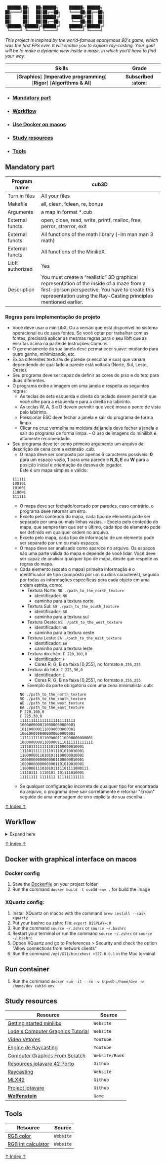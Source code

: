 ```bash
 ██████╗██╗   ██╗██████╗     ██████╗ ██████╗ 
██╔════╝██║   ██║██╔══██╗    ╚════██╗██╔══██╗
██║     ██║   ██║██████╔╝     █████╔╝██║  ██║
██║     ██║   ██║██╔══██╗     ╚═══██╗██║  ██║
╚██████╗╚██████╔╝██████╔╝    ██████╔╝██████╔╝
 ╚═════╝ ╚═════╝ ╚═════╝     ╚═════╝ ╚═════╝ 
```

*This project is inspired by the world-famous eponymous 90's game, which was the first FPS ever. It will enable you to explore ray-casting. Your goal will be to make a dynamic view inside a maze, in which you'll have to find your way.*

 Skills | Grade |
:------:|:-----:|
[**Graphics**] [**Imperative programming**] [**Rigor**] [**Algorithms & AI**] | **Subscribed :atom:**
<!-- **:white_check_mark: 100%** -->

<!-- * ### [Introduction]() -->
* ### [Mandatory part](#mandatory-part-1)
<!-- * ### [Mind Map](./dcs/readme/mind_map.md) -->
<!-- * ### [Mind Map](#mind-map-1) -->
<!-- * ### [Overview](./dcs/readme/bash_brief.md) -->
<!-- * ### [Overview](#overview-1) -->
<!-- * ### [Usage]() -->
* ### [Workflow](#workflow-1)
* ### [Use Docker on macos](#docker-with-graphical-interface-on-macos)
* ### [Study resources](#study-resources-1)
* ### [Tools](#tools-1)

## Mandatory part
<!-- *Subject Comentado** -->

Program name | cub3D
------------ | ---------
Turn in files| All your files
Makefile     | all, clean, fclean, re, bonus
Arguments    | a map in format *.cub
External functs.| open, close, read, write, printf, malloc, free, perror, strerror, exit
External functs.| All functions of the math library (-lm man man 3 math)
External functs.| All functions of the MinilibX
Libft authorized | Yes
Description  | You must create a “realistic” 3D graphical representation of the inside of a maze from a first-person perspective.  You have to create this representation using the Ray-Casting principles mentioned earlier.

### Regras para implementação do projeto
- Você deve usar o miniLibX. Ou a versão que está disponível no sistema operacional ou de suas fontes. Se você optar por trabalhar com as fontes, precisará aplicar as mesmas regras para o seu libft que as escritas acima na parte de Instruções Comuns.
- O gerenciamento da sua janela deve permanecer suave: mudando para outro ganho, minimizando, etc.
- Exiba diferentes texturas de parede (a escolha é sua) que variam dependendo de qual lado a parede está voltada (Norte, Sul, Leste, Oeste).
- Seu programa deve ser capaz de definir as cores do piso e do teto para duas diferentes.
- O programa exibe a imagem em uma janela e respeita as seguintes regras:
  - As teclas de seta esquerda e direita do teclado devem permitir que você olhe para a esquerda e para a direita no labirinto. 
  - As teclas W, A, S e D devem permitir que você mova o ponto de vista pelo labirinto. 
  - Pressionar ESC deve fechar a janela e sair do programa de forma limpa. 
  - Clicar na cruz vermelha na moldura da janela deve fechar a janela e sair do programa de forma limpa. - O uso de imagens do minilibX é altamente recomendado.
- Seu programa deve ter como primeiro argumento um arquivo de descrição de cena com a extensão .cub.
  - O mapa deve ser composto por apenas 6 caracteres possíveis: **0** para um espaço vazio, **1** para uma parede e **N,S, E** ou **W** para a posição inicial e orientação de desova do jogador.\
  Este é um mapa simples e válido:
  ```
  111111
  100101
  101001
  1100N1
  111111
  ```
  - O mapa deve ser fechado/cercado por paredes, caso contrário, o programa deve retornar um erro. 
  - Exceto pelo conteúdo do mapa, cada tipo de elemento pode ser separado por uma ou mais linhas vazias. - Exceto pelo conteúdo do mapa, que sempre tem que ser o último, cada tipo de elemento pode ser definido em qualquer ordem no arquivo. 
  - Exceto pelo mapa, cada tipo de informação de um elemento pode ser separado por um ou mais espaços. 
  - O mapa deve ser analisado como aparece no arquivo. Os espaços são uma parte válida do mapa e depende de você lidar. Você deve ser capaz de analisar qualquer tipo de mapa, desde que respeite as regras do mapa.
  - Cada elemento (exceto o mapa) primeira informação é o identificador de tipo (composto por um ou dois caracteres), seguido por todas as informações específicas para cada objeto em uma ordem estrita, como:
    - Textura Norte: `NO ./path_to_the_north_texture` 
      - identificador: `NO` 
      - caminho para a textura norte 
    - Textura Sul: `SO ./path_to_the_south_texture`
      - identificador: `SO` 
      - caminho para a textura sul
    - Textura Oeste: `WE ./path_to_the_west_texture`
      - identificador: `WE` 
      - caminho para a textura oeste
    - Textura Leste: `EA ./path_to_the_east_texture`
      - identificador: `EA` 
      - caminho para a textura leste
    - Textura do chão: `F 220,100,0`
      - identificador: `F` 
      - Cores R, G, B na faixa [0,255], no formato `0,255,255`
    - Textura do teto: `C 225,30,0`
      - identificador: `C` 
      - Cores R, G, B na faixa [0,255], no formato `0,255,255`
    - Exemplo da parte obrigatória com uma cena minimalista .cub:
    ```
    NO ./path_to_the_north_texture
    SO ./path_to_the_south_texture
    WE ./path_to_the_west_texture
    EA ./path_to_the_east_texture
    F 220,100,0
    C 225,30,0
    1111111111111111111111111
    1000000000110000000000001
    1011000001110000000000001
    1001000000000000000000001
    111111111011000001110000000000001
    100000000011000001110111111111111
    11110111111111011100000010001
    11110111111111011101010010001
    11000000110101011100000010001
    10000000000000001100000010001
    10000000000000001101010010001
    11000001110101011111011110N0111
    11110111 1110101 101111010001
    11111111 1111111 111111111111
    ```
  - Se qualquer configuração incorreta de qualquer tipo for encontrada no arquivo, o programa deve sair corretamente e retornar "Erro\n" seguido de uma mensagem de erro explícita de sua escolha.

[↑ Index ↑](#mandatory-part)

## Workflow
<details>
  <summary>Expand here</summary>

### Check map
- [X] Mapa tem que estar cercado por paredes (1)
  - [X] Cada liha do mapa tem que iniciar e fechar com 1
  - [X] Primeira e ultima linha so pode haver 1 e ' '
- [X] Checar se tem mais de uma posicao inicial
- [X] Caracteres validos: 0, 1, N, S, E, W e ' '
  - [X] Checar cerco de caracteres validos
    - [X] ' ' tem que estar cercado por 1 e ' '
    - [X] 0 tem que estar cercado por 1, 0, N, S, E e W
    - [X] N, S, E e W tem que estar cercado por 1 e 0
- [ ] Checar quando ha linhas maiores ou menores no inicio e fim da linha
  - [ ] Se a linha anterior for menor que a atual, a parte maior da linha\
    atual so pode conter 1 e ' '
  - [ ] Se a linha anterior for maior que a atual, a parte maior da linha\
    anterior so pode conter 1 e ' '

## Elementos da cena

1. Encontar primeira e ultima linha (parede) do map
2. Checar linhas **NO**, **SO**, **WE**, **EA**
3. Checar linhas **F** e **C**

## Minimap
```
NO ./img/blocks/block.xpm
SO ./img/blocks/command.xpm
WE ./img/blocks/chiseled.xpm
EA ./img/blocks/composter.xpm
F 117, 142, 79
C 135, 245, 251

1111111111111111111111111     1111111111111111
1000000000000000000000001     1000000000000001
1000000000000000000000001     1111111111111101
1000000000000000000000001111111000000000000001
1000000000000000000000000000001000000000000111
10000000000000000000000000000010000000000001
100000000000000S0000000011111110011111111111
1000000000000000000111111     1001
10000000000000000001          1001
1111100000000000000111111111111001
1111100000000000000000000000000001
1111100000000000000000000000000001
1111111111111111111111111111111111
```

### [Engine RayCasting Manual do Codigo](https://editor.p5js.org/ManualDoCodigo/sketches/)

## Raycasting
### DDA
- À medida que nos movemos em uma grade quadrada, nos movemos em um raio a partir da posição do jogador em **passos de 1 pixel**, dependendo da vertical ou horizontal.
- Para evitar perder nenhuma das células sobre as quais nosso raio passa, devemos avançar a cada passo ao longo do eixo que causa o **menor avanço no raio**.
- A posição do nosso jogador não terá necessariamente coordenadas inteiras. É portanto necessário inicialmente **calcular a diferença entre a posição inicial e as coordenadas inteiras mais próximas**.
- Se o mapa não estiver cercado por paredes, **o programa continuará seus cálculos infinitamente**. Portanto, prestar atenção a duas coisas:
  - Impor uma **distância máxima** de busca de colisão
  - Verifique se as coordenadas (em pixels) estão **dentro do escopo da tabela** (caso contrário, criando um erro de segmentação)
- Usar uma distância máxima de visualização ajuda a tornar as habilidades visuais do jogador adaptáveis ​​a diferentes cenários. Também permite que você não dispare um raio ao infinito se não houver nenhum obstáculo em seu caminho.

</details>

[↑ Index ↑](#mandatory-part)

## Docker with graphical interface on macos

### Docker config
1. Save the [Dockerfile](./dcs/Dockerfile) on your project folder
2. Run the command `docker build -t cub3d-env .` for build the image

### XQuartz config:
1. Install XQuartz on macos with the command `brew install --cask xquartz`
2. Put your bashrc ou zshrc file: `export DISPLAY=:0`
  1. Run the command `source ~/.zshrc` or `source ~/.bashrc`
  2. Restart your terminal or run the command `source ~/.zshrc` or `source ~/.bashrc` 
3. Oppen XQuartz and go to Preferences > Security and check the option "Allow connections from network clients"
4. Run the command `/opt/X11/bin/xhost +127.0.0.1` in the Mac terminal

## Run container
1. Run the command `docker run -it --rm -v $(pwd):/home/dev -w /home/dev cub3d-env`

## Study resources
Resource | Source
-------- | ------
[Getting started minilibx](https://aurelienbrabant.fr/blog?q=minilibx) | `Website`
[Lode's Computer Graphics Tutorial](https://lodev.org/cgtutor/raycasting.html) | `Website`
[Video Vetores](https://youtube.com/playlist?list=PLLFRf_pkM7b7UEvWsq6KuANoOYELMnd_y&si=e0ZaC3PnAJQeOEEc) | `Youtube`
[Engine de Raycasting](https://youtube.com/playlist?list=PLLFRf_pkM7b6rBRoTOW64NKdltCLQNpW5&si=WxdLm-7wXSuAkzdU) | `Youtube`
[Computer Graphics From Scratch](https://gabrielgambetta.com/computer-graphics-from-scratch/01-common-concepts.html) | `Website/Book`
[Resources jotavare 42 Porto](https://github.com/jotavare/42-resources?tab=readme-ov-file#04-cub3d) | `Github`
[Raycasting](https://permadi.com/1996/05/ray-casting-tutorial-table-of-contents/) | `Website`
[MLX42](https://github.com/codam-coding-college/MLX42) | `Github`
[Project jotavare](https://github.com/jotavare/cub3d) | `Github`
[**Wolfenstein**](http://users.atw.hu/wolf3d/) | `Game`

## Tools
Resource | Source
---------|--------
[RGB color](https://www.rapidtables.com/web/color/RGB_Color.html) | `Website`
[RGB int calculator](http://www.shodor.org/~efarrow/trunk/html/rgbint.html) | `Website`

[↑ Index ↑](#mandatory-part)